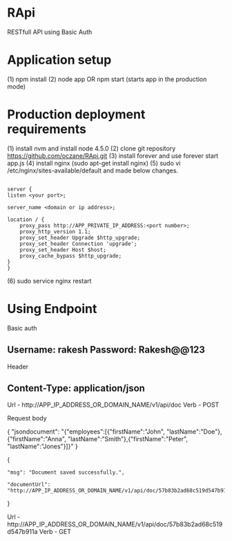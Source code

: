 # RApi
RESTfull API using Basic Auth

# Application setup

(1) npm install
(2) node app OR npm start (starts app in the production mode)

# Production deployment requirements

(1) install nvm and install node 4.5.0
(2) clone git repository https://github.com/oczane/RApi.git
(3) install forever and use forever start app.js
(4) install nginx (sudo apt-get install nginx)
(5) sudo vi /etc/nginx/sites-available/default and made below changes.

```

server {
listen <your port>;

server_name <domain or ip address>;

location / {
    proxy_pass http://APP_PRIVATE_IP_ADDRESS:<port number>;
    proxy_http_version 1.1;
    proxy_set_header Upgrade $http_upgrade;
    proxy_set_header Connection 'upgrade';
    proxy_set_header Host $host;
    proxy_cache_bypass $http_upgrade;
}
}

```

(6) sudo service nginx restart


# Using Endpoint

Basic auth

Username: rakesh
Password: Rakesh@@123
-----------------------------
Header

Content-Type: application/json
-----------------------------

Url - http://APP_IP_ADDRESS_OR_DOMAIN_NAME/v1/api/doc
Verb - POST

Request body

{
  "jsondocument": "{\"employees\":[{\"firstName\":\"John\", \"lastName\":\"Doe\"},{\"firstName\":\"Anna\", \"lastName\":\"Smith\"},{\"firstName\":\"Peter\", \"lastName\":\"Jones\"}]}"
}

{

	"msg": "Document saved successfully.",

	"documentUrl": "http://APP_IP_ADDRESS_OR_DOMAIN_NAME/v1/api/doc/57b83b2ad68c519d547b911a"

}

Url - http://APP_IP_ADDRESS_OR_DOMAIN_NAME/v1/api/doc/57b83b2ad68c519d547b911a
Verb - GET
